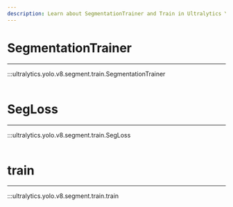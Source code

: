 ```yaml
---
description: Learn about SegmentationTrainer and Train in Ultralytics YOLO v8 for efficient object detection models. Improve your training with Ultralytics Docs.
---
```


# SegmentationTrainer
---
:::ultralytics.yolo.v8.segment.train.SegmentationTrainer
<br><br>

# SegLoss
---
:::ultralytics.yolo.v8.segment.train.SegLoss
<br><br>

# train
---
:::ultralytics.yolo.v8.segment.train.train
<br><br>
